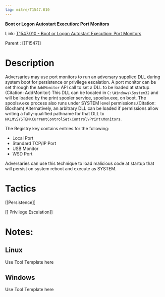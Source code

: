 ```yaml
---
tag: mitre/T1547.010
---
```


**Boot or Logon Autostart Execution: Port Monitors**

Link: [T1547.010 - Boot or Logon Autostart Execution: Port Monitors](https://attack.mitre.org/techniques/T1547/010)

Parent : [[T1547]]


# Description

Adversaries may use port monitors to run an adversary supplied DLL during system boot for persistence or privilege escalation. A port monitor can be set through the <code>AddMonitor</code> API call to set a DLL to be loaded at startup.(Citation: AddMonitor) This DLL can be located in <code>C:\Windows\System32</code> and will be loaded by the print spooler service, spoolsv.exe, on boot. The spoolsv.exe process also runs under SYSTEM level permissions.(Citation: Bloxham) Alternatively, an arbitrary DLL can be loaded if permissions allow writing a fully-qualified pathname for that DLL to <code>HKLM\SYSTEM\CurrentControlSet\Control\Print\Monitors</code>. 

The Registry key contains entries for the following:

* Local Port
* Standard TCP/IP Port
* USB Monitor
* WSD Port

Adversaries can use this technique to load malicious code at startup that will persist on system reboot and execute as SYSTEM.

# Tactics


[[Persistence]]

[[ Privilege Escalation]]


# Notes:

## Linux

Use Tool Template here

## Windows

Use Tool Template here